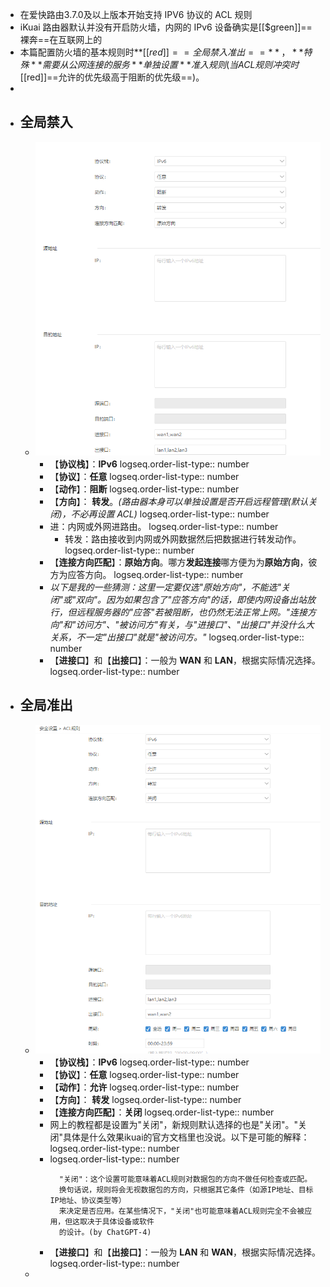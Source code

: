- 在爱快路由3.7.0及以上版本开始支持 IPV6 协议的 ACL 规则
- iKuai 路由器默认并没有开启防火墙，内网的 IPv6 设备确实是[[$green]]==裸奔==在互联网上的
- 本篇配置防火墙的基本规则时**[[$red]]==全局禁入准出==**，**特殊**需要从公网连接的服务**单独设置**准入规则(当ACL规则冲突时[[$red]]==允许的优先级高于阻断的优先级==)。
-
- ## 全局禁入
	- ![image.png](../assets/image_1693376446109_0.png)
		- 【**协议栈**】：**IPv6**
		  logseq.order-list-type:: number
		- 【**协议**】：**任意**
		  logseq.order-list-type:: number
		- 【**动作**】：**阻断**
		  logseq.order-list-type:: number
		- 【**方向**】： **转发**。*(路由器本身可以单独设置是否开启远程管理(默认关闭)，不必再设置 ACL)*
		  logseq.order-list-type:: number
		- 进：内网或外网进路由。
		  logseq.order-list-type:: number
			- 转发：路由接收到内网或外网数据然后把数据进行转发动作。
			  logseq.order-list-type:: number
		- 【**连接方向匹配**】：**原始方向**。哪方**发起连接**哪方便为为**原始方向**，彼方为应答方向。
		  logseq.order-list-type:: number
		- *以下是我的一些猜测：这里一定要仅选"原始方向"，不能选"关闭"或"双向"。因为如果包含了"应答方向"的话，即使内网设备出站放行，但远程服务器的"应答"若被阻断，也仍然无法正常上网。"连接方向"和"访问方"、"被访问方"有关，与"进接口"、"出接口"并没什么大关系，不一定"出接口"就是"被访问方。"*
		  logseq.order-list-type:: number
		- 【**进接口**】和【**出接口**】：一般为 **WAN** 和 **LAN**，根据实际情况选择。
		  logseq.order-list-type:: number
- ## 全局准出
	- ![image.png](../assets/image_1693376515287_0.png)
		- 【**协议栈**】：**IPv6**
		  logseq.order-list-type:: number
		- 【**协议**】：**任意**
		  logseq.order-list-type:: number
		- 【**动作**】：**允许**
		  logseq.order-list-type:: number
		- 【**方向**】： **转发**
		  logseq.order-list-type:: number
		- 【**连接方向匹配**】：**关闭**
		  logseq.order-list-type:: number
		- 网上的教程都是设置为"关闭"，新规则默认选择的也是"关闭"。"关闭"具体是什么效果ikuai的官方文档里也没说。以下是可能的解释：
		  logseq.order-list-type:: number
		- logseq.order-list-type:: number
		  ```
		    "关闭"：这个设置可能意味着ACL规则对数据包的方向不做任何检查或匹配。
		    换句话说，规则将会无视数据包的方向，只根据其它条件（如源IP地址、目标IP地址、协议类型等）
		    来决定是否应用。在某些情况下，"关闭"也可能意味着ACL规则完全不会被应用，但这取决于具体设备或软件
		    的设计。(by ChatGPT-4)
		  ```
		- 【**进接口**】和【**出接口**】：一般为 **LAN** 和 **WAN**，根据实际情况选择。
		  logseq.order-list-type:: number
	-